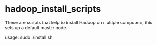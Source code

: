 # hadoop_install_scripts
These are scripts that help to install Hadoop on multiple computers, this sets up a default master node.

usage:
sudo ./install.sh
